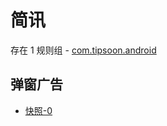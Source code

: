 # 简讯

存在 1 规则组 - [com.tipsoon.android](/src/apps/com.tipsoon.android.ts)

## 弹窗广告

- [快照-0](https://i.gkd.li/import/13426997)
